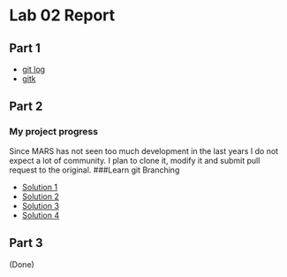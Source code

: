 # Lab 02 Report
## Part 1
 - [git log](P1-1.png)
 - [gitk](P1-2.png)

## Part 2
### My project progress
Since MARS has not seen too much development in the last years I do not expect a lot of community. I plan to clone it, modify it and submit pull request to the original.
###Learn git Branching
 - [Solution 1](P2-1.png)
 - [Solution 2](P2-2.png)
 - [Solution 3](P2-3.png)
 - [Solution 4](P2-4.png)
## Part 3
(Done)
